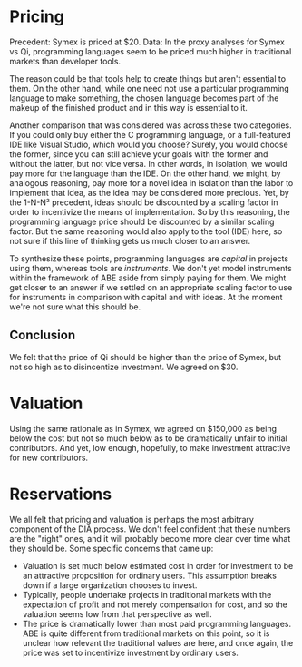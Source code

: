 # Pricing

Precedent: Symex is priced at $20.
Data: In the proxy analyses for Symex vs Qi, programming languages seem to be priced much higher in traditional markets than developer tools.

The reason could be that tools help to create things but aren't essential to them. On the other hand, while one need not use a particular programming language to make something, the chosen language becomes part of the makeup of the finished product and in this way is essential to it.

Another comparison that was considered was across these two categories. If you could only buy either the C programming language, or a full-featured IDE like Visual Studio, which would you choose? Surely, you would choose the former, since you can still achieve your goals with the former and without the latter, but not vice versa. In other words, in isolation, we would pay more for the language than the IDE. On the other hand, we might, by analogous reasoning, pay more for a novel idea in isolation than the labor to implement that idea, as the idea may be considered more precious. Yet, by the 1-N-N² precedent, ideas should be discounted by a scaling factor in order to incentivize the means of implementation. So by this reasoning, the programming language price should be discounted by a similar scaling factor. But the same reasoning would also apply to the tool (IDE) here, so not sure if this line of thinking gets us much closer to an answer.

To synthesize these points, programming languages are _capital_ in projects using them, whereas tools are _instruments_. We don't yet model instruments within the framework of ABE aside from simply paying for them. We might get closer to an answer if we settled on an appropriate scaling factor to use for instruments in comparison with capital and with ideas. At the moment we're not sure what this should be.

## Conclusion

We felt that the price of Qi should be higher than the price of Symex, but not so high as to disincentize investment. We agreed on $30.

# Valuation

Using the same rationale as in Symex, we agreed on $150,000 as being below the cost but not so much below as to be dramatically unfair to initial contributors. And yet, low enough, hopefully, to make investment attractive for new contributors.

# Reservations

We all felt that pricing and valuation is perhaps the most arbitrary component of the DIA process. We don't feel confident that these numbers are the "right" ones, and it will probably become more clear over time what they should be. Some specific concerns that came up:

- Valuation is set much below estimated cost in order for investment to be an attractive proposition for ordinary users. This assumption breaks down if a large organization chooses to invest.
- Typically, people undertake projects in traditional markets with the expectation of profit and not merely compensation for cost, and so the valuation seems low from that perspective as well.
- The price is dramatically lower than most paid programming languages. ABE is quite different from traditional markets on this point, so it is unclear how relevant the traditional values are here, and once again, the price was set to incentivize investment by ordinary users.
